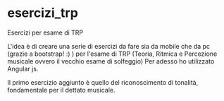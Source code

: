 # esercizi_trp
Esercizi per esame di TRP

L'idea è di creare una serie di esercizi da fare sia da mobile che da pc 
(grazie a bootstrap! :) ) per l'esame di TRP (Teoria, Ritmica e Percezione musicale ovvero il vecchio esame di
solfeggio)
Per adesso ho utilizzato Angular js.

Il primo esercizio aggiunto è quello del riconoscimento di tonalità, fondamentale per 
il dettato musicale.
